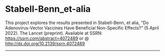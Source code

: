 # Stabell-Benn_et-alia
This project explores the results presented in Stabell-Benn, et alia, "Do Adenovirus-Vector Vaccines Have Beneficial Non-Specific Effects?" (5 April 2022).  The Lancet (preprint). Available at SSRN: https://ssrn.com/abstract=4072489 or @ http://dx.doi.org/10.2139/ssrn.4072489

<hr/>

